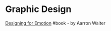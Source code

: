 # Graphic Design

[Designing for Emotion](https://abookapart.com/products/designing-for-emotion) \#book - by Aarron Walter

